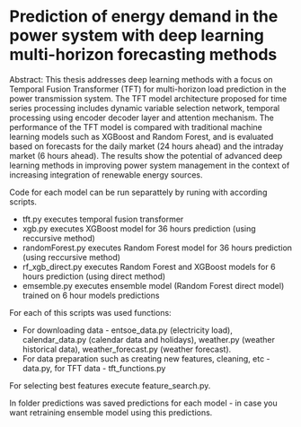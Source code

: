 
# Prediction of energy demand in the power system with deep learning multi-horizon forecasting methods

Abstract: This thesis addresses deep learning methods with a focus on Temporal Fusion Transformer
(TFT) for multi-horizon load prediction in the power transmission system. The TFT model architecture
proposed for time series processing includes dynamic variable selection network, temporal processing
using encoder decoder layer and attention mechanism. The performance of the TFT model is compared
with traditional machine learning models such as XGBoost and Random Forest, and is evaluated based
on forecasts for the daily market (24 hours ahead) and the intraday market (6 hours ahead). The results
show the potential of advanced deep learning methods in improving power system management in the
context of increasing integration of renewable energy sources.


Code for each model can be run separattely by runing with according scripts.
* tft.py executes temporal fusion transformer
* xgb.py executes XGBoost model for 36 hours prediction (using reccursive method)
* randomForest.py executes Random Forest model for 36 hours prediction (using reccursive method)
* rf_xgb_direct.py executes Random Forest and XGBoost models for 6 hours prediction (using direct method)
* emsemble.py executes ensemble model (Random Forest direct model) trained on 6 hour models predictions
  
For each of this scripts was used functions: 
  * For downloading data - entsoe_data.py (electricity load), calendar_data.py (calendar data and holidays), weather.py (weather     
   historical data), weather_forecast.py (weather forecast).
  * For data preparation such as creating new features, cleaning, etc - data.py, for TFT data - tft_functions.py

For selecting best features execute feature_search.py. 

In folder predictions was saved predictions for each model - in case you want retraining ensemble model using this predictions. 
